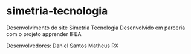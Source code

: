 # simetria-tecnologia
Desenvolvimento do site Simetria Tecnologia
Desenvolvido em parceria com o projeto apprender
IFBA

Desenvolvedores:
Daniel Santos
Matheus RX
